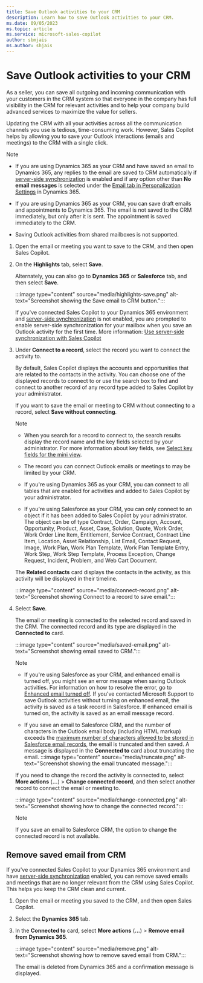 ```yaml
---
title: Save Outlook activities to your CRM
description: Learn how to save Outlook activities to your CRM.
ms.date: 09/05/2023
ms.topic: article
ms.service: microsoft-sales-copilot
author: sbmjais
ms.author: shjais
---
```


# Save Outlook activities to your CRM

As a seller, you can save all outgoing and incoming communication with your customers in the CRM system so that everyone in the company has full visibility in the CRM for relevant activities and to help your company build advanced services to maximize the value for sellers.

Updating the CRM with all your activities across all the communication channels you use is tedious, time-consuming work. However, Sales Copilot helps by allowing you to save your Outlook interactions (emails and meetings) to the CRM with a single click.

> [!NOTE]
>
> - If you are using Dynamics 365 as your CRM and have saved an email to Dynamics 365, any replies to the email are saved to CRM automatically if [server-side synchronization](/power-platform/admin/server-side-synchronization) is enabled and if any option other than **No email messages** is selected under the [Email tab in Personalization Settings](/power-apps/user/set-personal-options#email-tab-options) in Dynamics 365.
>
> - If you are using Dynamics 365 as your CRM, you can save draft emails and appointments to Dynamics 365. The email is not saved to the CRM immediately, but only after it is sent. The appointment is saved immediately to the CRM.
>
> - Saving Outlook activities from shared mailboxes is not supported.

1. Open the email or meeting you want to save to the CRM, and then open Sales Copilot.

1. On the **Highlights** tab, select **Save**.

    Alternately, you can also go to **Dynamics 365** or **Salesforce** tab, and then select **Save**.

   :::image type="content" source="media/highlights-save.png" alt-text="Screenshot showing the Save email to CRM button.":::

    If you've connected Sales Copilot to your Dynamics 365 environment and [server-side synchronization](/power-platform/admin/server-side-synchronization) is not enabled, you are prompted to enable server-side synchronization for your mailbox when you save an Outlook activity for the first time. More information: [Use server-side synchronization with Sales Copilot](use-server-side-sync.md)

1. Under **Connect to a record**, select the record you want to connect the activity to.

    By default, Sales Copilot displays the accounts and opportunities that are related to the contacts in the activity. You can choose one of the displayed records to connect to or use the search box to find and connect to another record of any record type added to Sales Copilot by your administrator.

    If you want to save the email or meeting to CRM without connecting to a record, select **Save without connecting**.

   > [!NOTE]
   >
   > - When you search for a record to connect to, the search results display the record name and the key fields selected by your administrator. For more information about key fields, see [Select key fields for the mini view](customize-forms-and-fields.md#select-key-fields-for-the-mini-view).
   >
   > - The record you can connect Outlook emails or meetings to may be limited by your CRM.
   >
      > - If you're using Dynamics 365 as your CRM, you can connect to all tables that are enabled for activities and added to Sales Copilot by your administrator.
   >
      > - If you're using Salesforce as your CRM, you can only connect to an object if it has been added to Sales Copilot by your administrator. The object can be of type Contract, Order, Campaign, Account, Opportunity, Product, Asset, Case, Solution, Quote, Work Order, Work Order Line Item, Entitlement, Service Contract, Contract Line Item, Location, Asset Relationship, List Email, Contact Request, Image, Work Plan, Work Plan Template, Work Plan Template Entry, Work Step, Work Step Template, Process Exception, Change Request, Incident, Problem, and Web Cart Document.

   The **Related contacts** card displays the contacts in the activity, as this activity will be displayed in their timeline.

   :::image type="content" source="media/connect-record.png" alt-text="Screenshot showing Connect to a record to save email.":::

1. Select **Save**.

    The email or meeting is connected to the selected record and saved in the CRM. The connected record and its type are displayed in the **Connected to** card.

   :::image type="content" source="media/saved-email.png" alt-text="Screenshot showing email saved to CRM.":::

   > [!NOTE]
   >
   > - If you're using Salesforce as your CRM, and enhanced email is turned off, you might see an error message when saving Outlook activities. For information on how to resolve the error, go to [Enhanced email turned off](https://go.microsoft.com/fwlink/p/?linkid=2243672). If you've contacted Microsoft Support to save Outlook activities without turning on enhanced email, the activity is saved as a task record in Salesforce. If enhanced email is turned on, the activity is saved as an email message record.
   >
   > - If you save an email to Salesforce CRM, and the number of characters in the Outlook email body (including HTML markup) exceeds the [maximum number of characters allowed to be stored in Salesforce email records](https://help.salesforce.com/s/articleView?id=000392839&type=1), the email is truncated and then saved. A message is displayed in the **Connected to** card about truncating the email.
   > :::image type="content" source="media/truncate.png" alt-text="Screenshot showing the email truncated message.":::

   If you need to change the record the activity is connected to, select **More actions** (**...**) > **Change connected record**, and then select another record to connect the email or meeting to.

   :::image type="content" source="media/change-connected.png" alt-text="Screenshot showing how to change the connected record.":::

   > [!NOTE]
   > If you save an email to Salesforce CRM, the option to change the connected record is not available.

## Remove saved email from CRM

If you've connected Sales Copilot to your Dynamics 365 environment and have [server-side synchronization](/power-platform/admin/server-side-synchronization) enabled, you can remove saved emails and meetings that are no longer relevant from the CRM using Sales Copilot. This helps you keep the CRM clean and current.

1. Open the email or meeting you saved to the CRM, and then open Sales Copilot.

1. Select the **Dynamics 365** tab.

1. In the **Connected to** card, select **More actions** (**...**) > **Remove email from Dynamics 365**.

   :::image type="content" source="media/remove.png" alt-text="Screenshot showing how to remove saved email from CRM.":::

    The email is deleted from Dynamics 365 and a confirmation message is displayed.
